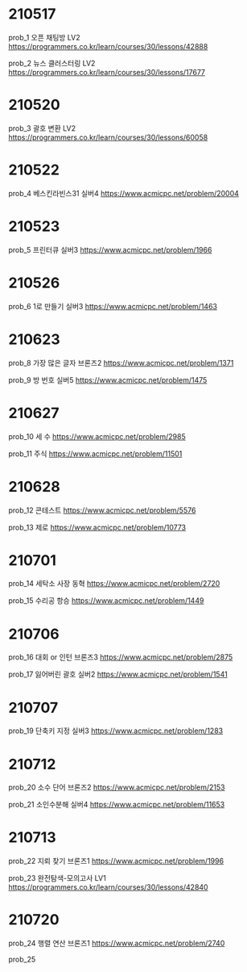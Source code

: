 
# 210517
prob_1 오픈 채팅방 LV2
https://programmers.co.kr/learn/courses/30/lessons/42888

prob_2 뉴스 클러스터링 LV2
https://programmers.co.kr/learn/courses/30/lessons/17677

# 210520
prob_3 괄호 변환 LV2
https://programmers.co.kr/learn/courses/30/lessons/60058

# 210522
prob_4 베스킨라빈스31 실버4
https://www.acmicpc.net/problem/20004

# 210523
prob_5 프린터큐 실버3
https://www.acmicpc.net/problem/1966

# 210526
prob_6 1로 만들기 실버3
https://www.acmicpc.net/problem/1463

# 210623
prob_8 가장 많은 글자 브론즈2
https://www.acmicpc.net/problem/1371

prob_9 방 번호 실버5
https://www.acmicpc.net/problem/1475

# 210627
prob_10 세 수
https://www.acmicpc.net/problem/2985

prob_11 주식
https://www.acmicpc.net/problem/11501

# 210628
prob_12 콘테스트
https://www.acmicpc.net/problem/5576

prob_13 제로
https://www.acmicpc.net/problem/10773

# 210701
prob_14 세탁소 사장 동혁
https://www.acmicpc.net/problem/2720

prob_15 수리공 항승
https://www.acmicpc.net/problem/1449

# 210706 
prob_16 대회 or 인턴 브론즈3
https://www.acmicpc.net/problem/2875

prob_17 잃어버린 괄호 실버2
https://www.acmicpc.net/problem/1541

# 210707
prob_19 단축키 지정 실버3
https://www.acmicpc.net/problem/1283

# 210712
prob_20 소수 단어 브론즈2
https://www.acmicpc.net/problem/2153

prob_21 소인수분해 실버4
https://www.acmicpc.net/problem/11653

# 210713
prob_22 지뢰 찾기 브론즈1
https://www.acmicpc.net/problem/1996

prob_23 완전탐색-모의고사 LV1
https://programmers.co.kr/learn/courses/30/lessons/42840

# 210720
prob_24 행렬 연산 브론즈1
https://www.acmicpc.net/problem/2740

prob_25 


